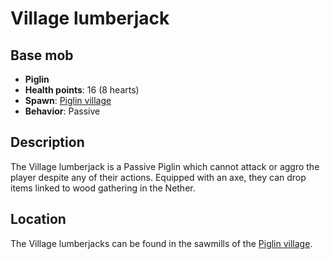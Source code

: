 # Village lumberjack

## Base mob
- **Piglin**
- **Health points**: 16 (8 hearts)
- **Spawn**: [Piglin village](https://officiallysp.net/pokeywiki/Nether_Structures/piglinvillage.html)
- **Behavior**: Passive

## Description
The Village lumberjack is a Passive Piglin which cannot attack or aggro the player despite any of their actions. Equipped with an axe, they can drop items linked to wood gathering in the Nether.

## Location
The Village lumberjacks can be found in the sawmills of the [Piglin village](https://officiallysp.net/pokeywiki/Nether_Structures/piglinvillage.html).
